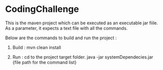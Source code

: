# CodingChallenge

This is the maven project which can be executed as an executable jar fiile.
As a parameter, it expects a text file with all the commands.

Below are the commands to build and run the project :

1. Build : 
    mvn clean install
    
2. Run :
   cd to the project target folder.
  java -jar systemDependecies.jar {file path for the command list} 
